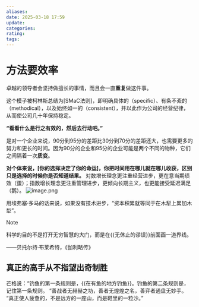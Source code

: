 ```yaml
---
aliases: 
date: 2025-03-18 17:59
update: 
categories: 
rating: 
tags:
---
```

# 方法要效率

卓越的领导者会坚持做擅长的事情，而且会一直**重复**做这件事。

这个模子被柯林斯总结为[SMaC法则]，即明确具体的（specific）、有条不紊的（methodical），以及始终如一的（consistent），并以此作为公司的经营纪律，从而使公司几十年保持稳定。

**“看看什么是行之有效的，然后去行动吧。”**

是对一个企业来说，90分到95分的差距比30分到70分的差距还大，也需要更多的努力和更长的时间。因为90分的企业和95分的企业可能是两个不同的物种，它们之间隔着一次**质变**。

**对个体来说，[你的选择决定了你的命运]，你把时间用在哪儿就在哪儿收获，区别只是选择的时候你是否知道结果。**
对数增长理念更注重经营进步，更在意当期绩效（蛋）；指数增长理念更注重管理进步，更倾向长期主义，也更能接受延迟满足（鹅）。
![image.png](https://cdn.jsdelivr.net/gh/duanbiao2000/BlogGallery@main/picture/20240820133828.png)

用埃弗塞·多马的话来说，如果没有技术进步，“资本积累就等同于在木犁上累加木犁”。

> [!NOTE]
> 科学的目的不是打开无穷智慧的大门，而是在{{无休止的谬误}}前面画一道界线。
>
> ——贝托尔持·布莱希特，《伽利略传》

## 真正的高手从不指望出奇制胜

芒格说：“钓鱼的第一条规则是，{{在有鱼的地方钓鱼}}。钓鱼的第二条规则是，记住第一条规则。
”善战者无赫赫之功，善者无煌煌之名，善弈者通盘无妙手。
“真正使人疲惫的，不是远方的一座山，而是鞋里的一粒沙。”
